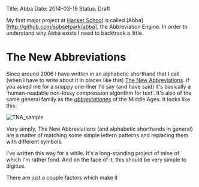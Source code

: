 Title: Abba
Date: 2014-03-19
Status: Draft

My first major project at [Hacker School][hs] is called [Abba][http://github.com/subsetpark/abba], the Abbreviation Engine. In order to understand why Abba exists I need to backtrack a little.

# The New Abbreviations

Since around 2006 I have written in an alphabetic shorthand that I call (when I have to write about it in places like this) [The New Abbreviations][tna]. If you asked me for a snappy one-liner I'd say (and have said) it's basically a 'human-readable non-lossy compression algorithm for text'. It's also of the same general family as the [*abbreviationes*][abbreviations] of the Middle Ages. It looks like this:

![TNA_sample](http://i.imgur.com/048po.jpg)

[hs]: http://hackerschool.com
[tna]: https://thoughtstreams.io/zdsmith/new-abbreviations/
[abbreviations]: http://en.wikipedia.org/wiki/Scribal_abbreviation

Very simply, The New Abbreviations (and alphabetic shorthands in general) are a matter of matching some simple lettern patterns and replacing them with different symbols. 

I've written this way for a while. It's a long-standing project of mine of which I'm rather fond. And on the face of it, this should be very simple to digitize. 

There are just a couple factors which make it 